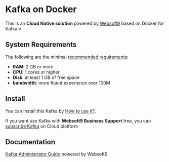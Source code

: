 # Kafka on Docker  

This is an **Cloud Native solution** powered by [Websoft9](https://www.websoft9.com) based on Docker for Kafka v

## System Requirements

The following are the minimal [recommended requirements](http://kafka.apache.org/quickstart):

* **RAM**: 2 GB or more
* **CPU**: 1 cores or higher
* **Disk**: at least 1 GB of free space
* **bandwidth**: more fluent experience over 100M  

## Install

You can install this Kafka by [How to use it?](https://github.com/Websoft9/docker-library#how-to-use-it).   

If you want use Kafka with **Websoft9 Business Support** free, you can [subscribe Kafka](https://www.websoft9.com/apps) on Cloud platform

## Documentation

[Kafka Administrator Guide](https://support.websoft9.com/docs/kafka) powered by Websoft9
